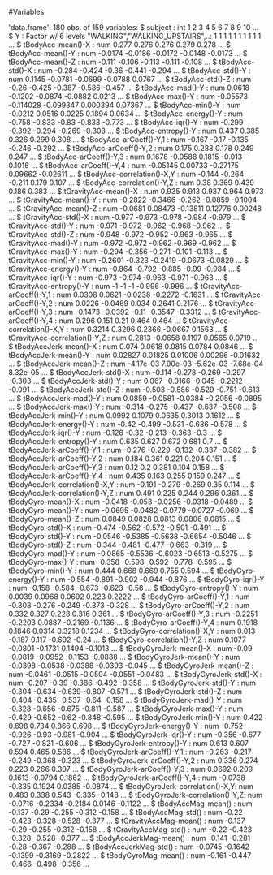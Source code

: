 
#Variables

'data.frame':   180 obs. of  159 variables:
 $ subject                        : int  1 2 3 4 5 6 7 8 9 10 ...
 $ Y                              : Factor w/ 6 levels "WALKING","WALKING_UPSTAIRS",..: 1 1 1 1 1 1 1 1 1 1 ...
 $ tBodyAcc-mean()-X              : num  0.277 0.276 0.276 0.279 0.278 ...
 $ tBodyAcc-mean()-Y              : num  -0.0174 -0.0186 -0.0172 -0.0148 -0.0173 ...
 $ tBodyAcc-mean()-Z              : num  -0.111 -0.106 -0.113 -0.111 -0.108 ...
 $ tBodyAcc-std()-X               : num  -0.284 -0.424 -0.36 -0.441 -0.294 ...
 $ tBodyAcc-std()-Y               : num  0.1145 -0.0781 -0.0699 -0.0788 0.0767 ...
 $ tBodyAcc-std()-Z               : num  -0.26 -0.425 -0.387 -0.586 -0.457 ...
 $ tBodyAcc-mad()-Y               : num  0.0618 -0.1202 -0.0874 -0.0882 0.0213 ...
 $ tBodyAcc-max()-Y               : num  -0.05573 -0.114028 -0.099347 0.000394 0.07367 ...
 $ tBodyAcc-min()-Y               : num  -0.0212 0.0516 0.0225 0.1894 0.0634 ...
 $ tBodyAcc-energy()-Y            : num  -0.758 -0.833 -0.83 -0.833 -0.773 ...
 $ tBodyAcc-iqr()-Y               : num  -0.299 -0.392 -0.294 -0.269 -0.303 ...
 $ tBodyAcc-entropy()-Y           : num  0.437 0.385 0.326 0.299 0.308 ...
 $ tBodyAcc-arCoeff()-Y,1         : num  -0.167 -0.17 -0.135 -0.246 -0.292 ...
 $ tBodyAcc-arCoeff()-Y,2         : num  0.175 0.288 0.178 0.249 0.247 ...
 $ tBodyAcc-arCoeff()-Y,3         : num  0.1678 -0.0588 0.1815 -0.013 0.1016 ...
 $ tBodyAcc-arCoeff()-Y,4         : num  -0.05145 0.00733 -0.27175 0.09662 -0.02611 ...
 $ tBodyAcc-correlation()-X,Y     : num  -0.144 -0.264 -0.211 0.179 0.107 ...
 $ tBodyAcc-correlation()-Y,Z     : num  0.38 0.369 0.439 0.186 0.383 ...
 $ tGravityAcc-mean()-X           : num  0.935 0.913 0.937 0.964 0.973 ...
 $ tGravityAcc-mean()-Y           : num  -0.2822 -0.3466 -0.262 -0.0859 -0.1004 ...
 $ tGravityAcc-mean()-Z           : num  -0.0681 0.08473 -0.13811 0.12776 0.00248 ...
 $ tGravityAcc-std()-X            : num  -0.977 -0.973 -0.978 -0.984 -0.979 ...
 $ tGravityAcc-std()-Y            : num  -0.971 -0.972 -0.962 -0.968 -0.962 ...
 $ tGravityAcc-std()-Z            : num  -0.948 -0.972 -0.952 -0.963 -0.965 ...
 $ tGravityAcc-mad()-Y            : num  -0.972 -0.972 -0.962 -0.969 -0.962 ...
 $ tGravityAcc-max()-Y            : num  -0.294 -0.356 -0.271 -0.101 -0.113 ...
 $ tGravityAcc-min()-Y            : num  -0.2601 -0.323 -0.2419 -0.0673 -0.0829 ...
 $ tGravityAcc-energy()-Y         : num  -0.864 -0.792 -0.885 -0.99 -0.984 ...
 $ tGravityAcc-iqr()-Y            : num  -0.973 -0.974 -0.963 -0.971 -0.963 ...
 $ tGravityAcc-entropy()-Y        : num  -1 -1 -1 -0.996 -0.996 ...
 $ tGravityAcc-arCoeff()-Y,1      : num  0.0308 0.0621 -0.0238 -0.2272 -0.1631 ...
 $ tGravityAcc-arCoeff()-Y,2      : num  0.0226 -0.0469 0.034 0.2641 0.2176 ...
 $ tGravityAcc-arCoeff()-Y,3      : num  -0.1473 -0.0392 -0.11 -0.3547 -0.3312 ...
 $ tGravityAcc-arCoeff()-Y,4      : num  0.296 0.151 0.21 0.464 0.464 ...
 $ tGravityAcc-correlation()-X,Y  : num  0.3214 0.3296 0.2366 -0.0667 0.1563 ...
 $ tGravityAcc-correlation()-Y,Z  : num  0.2813 -0.0658 0.1197 0.0565 0.0719 ...
 $ tBodyAccJerk-mean()-X          : num  0.074 0.0618 0.0815 0.0784 0.0846 ...
 $ tBodyAccJerk-mean()-Y          : num  0.02827 0.01825 0.01006 0.00296 -0.01632 ...
 $ tBodyAccJerk-mean()-Z          : num  -4.17e-03 7.90e-03 -5.62e-03 -7.68e-04 8.32e-05 ...
 $ tBodyAccJerk-std()-X           : num  -0.114 -0.278 -0.269 -0.297 -0.303 ...
 $ tBodyAccJerk-std()-Y           : num  0.067 -0.0166 -0.045 -0.2212 -0.091 ...
 $ tBodyAccJerk-std()-Z           : num  -0.503 -0.586 -0.529 -0.751 -0.613 ...
 $ tBodyAccJerk-mad()-Y           : num  0.0859 -0.0581 -0.0384 -0.2056 -0.0895 ...
 $ tBodyAccJerk-max()-Y           : num  -0.314 -0.275 -0.437 -0.637 -0.508 ...
 $ tBodyAccJerk-min()-Y           : num  0.0992 0.1079 0.0635 0.3013 0.1612 ...
 $ tBodyAccJerk-energy()-Y        : num  -0.42 -0.499 -0.531 -0.686 -0.578 ...
 $ tBodyAccJerk-iqr()-Y           : num  -0.128 -0.32 -0.213 -0.363 -0.3 ...
 $ tBodyAccJerk-entropy()-Y       : num  0.635 0.627 0.672 0.681 0.7 ...
 $ tBodyAccJerk-arCoeff()-Y,1     : num  -0.276 -0.229 -0.132 -0.337 -0.382 ...
 $ tBodyAccJerk-arCoeff()-Y,2     : num  0.184 0.361 0.221 0.204 0.151 ...
 $ tBodyAccJerk-arCoeff()-Y,3     : num  0.12 0.2 0.381 0.104 0.158 ...
 $ tBodyAccJerk-arCoeff()-Y,4     : num  0.435 0.163 0.255 0.159 0.247 ...
 $ tBodyAccJerk-correlation()-X,Y : num  -0.191 -0.279 -0.269 0.35 0.114 ...
 $ tBodyAccJerk-correlation()-Y,Z : num  0.491 0.225 0.244 0.296 0.361 ...
 $ tBodyGyro-mean()-X             : num  -0.0418 -0.053 -0.0256 -0.0318 -0.0489 ...
 $ tBodyGyro-mean()-Y             : num  -0.0695 -0.0482 -0.0779 -0.0727 -0.069 ...
 $ tBodyGyro-mean()-Z             : num  0.0849 0.0828 0.0813 0.0806 0.0815 ...
 $ tBodyGyro-std()-X              : num  -0.474 -0.562 -0.572 -0.501 -0.491 ...
 $ tBodyGyro-std()-Y              : num  -0.0546 -0.5385 -0.5638 -0.6654 -0.5046 ...
 $ tBodyGyro-std()-Z              : num  -0.344 -0.481 -0.477 -0.663 -0.319 ...
 $ tBodyGyro-mad()-Y              : num  -0.0865 -0.5536 -0.6023 -0.6513 -0.5275 ...
 $ tBodyGyro-max()-Y              : num  -0.358 -0.598 -0.592 -0.778 -0.595 ...
 $ tBodyGyro-min()-Y              : num  0.444 0.668 0.669 0.755 0.594 ...
 $ tBodyGyro-energy()-Y           : num  -0.554 -0.891 -0.902 -0.944 -0.876 ...
 $ tBodyGyro-iqr()-Y              : num  -0.158 -0.584 -0.673 -0.623 -0.58 ...
 $ tBodyGyro-entropy()-Y          : num  0.0039 0.0968 0.0692 0.223 0.2222 ...
 $ tBodyGyro-arCoeff()-Y,1        : num  -0.308 -0.276 -0.249 -0.373 -0.328 ...
 $ tBodyGyro-arCoeff()-Y,2        : num  0.332 0.327 0.228 0.316 0.361 ...
 $ tBodyGyro-arCoeff()-Y,3        : num  -0.2251 -0.2203 0.0887 -0.2169 -0.1136 ...
 $ tBodyGyro-arCoeff()-Y,4        : num  0.1918 0.1846 0.0314 0.3218 0.1234 ...
 $ tBodyGyro-correlation()-X,Y    : num  0.013 -0.187 0.117 -0.692 -0.24 ...
 $ tBodyGyro-correlation()-Y,Z    : num  0.1077 -0.0801 -0.1731 0.1494 -0.1013 ...
 $ tBodyGyroJerk-mean()-X         : num  -0.09 -0.0819 -0.0952 -0.1153 -0.0888 ...
 $ tBodyGyroJerk-mean()-Y         : num  -0.0398 -0.0538 -0.0388 -0.0393 -0.045 ...
 $ tBodyGyroJerk-mean()-Z         : num  -0.0461 -0.0515 -0.0504 -0.0551 -0.0483 ...
 $ tBodyGyroJerk-std()-X          : num  -0.207 -0.39 -0.386 -0.492 -0.358 ...
 $ tBodyGyroJerk-std()-Y          : num  -0.304 -0.634 -0.639 -0.807 -0.571 ...
 $ tBodyGyroJerk-std()-Z          : num  -0.404 -0.435 -0.537 -0.64 -0.158 ...
 $ tBodyGyroJerk-mad()-Y          : num  -0.328 -0.656 -0.675 -0.811 -0.587 ...
 $ tBodyGyroJerk-max()-Y          : num  -0.429 -0.652 -0.62 -0.848 -0.595 ...
 $ tBodyGyroJerk-min()-Y          : num  0.422 0.698 0.734 0.866 0.698 ...
 $ tBodyGyroJerk-energy()-Y       : num  -0.752 -0.926 -0.93 -0.981 -0.904 ...
 $ tBodyGyroJerk-iqr()-Y          : num  -0.356 -0.677 -0.727 -0.821 -0.606 ...
 $ tBodyGyroJerk-entropy()-Y      : num  0.613 0.607 0.594 0.465 0.586 ...
 $ tBodyGyroJerk-arCoeff()-Y,1    : num  -0.263 -0.217 -0.249 -0.368 -0.323 ...
 $ tBodyGyroJerk-arCoeff()-Y,2    : num  0.336 0.274 0.223 0.266 0.307 ...
 $ tBodyGyroJerk-arCoeff()-Y,3    : num  0.0692 0.209 0.1613 -0.0794 0.1862 ...
 $ tBodyGyroJerk-arCoeff()-Y,4    : num  -0.0738 -0.335 0.1924 0.0385 -0.0874 ...
 $ tBodyGyroJerk-correlation()-X,Y: num  0.483 0.338 0.543 -0.335 -0.148 ...
 $ tBodyGyroJerk-correlation()-Y,Z: num  -0.0716 -0.2334 -0.2184 0.0146 -0.1122 ...
 $ tBodyAccMag-mean()             : num  -0.137 -0.29 -0.255 -0.312 -0.158 ...
 $ tBodyAccMag-std()              : num  -0.22 -0.423 -0.328 -0.528 -0.377 ...
 $ tGravityAccMag-mean()          : num  -0.137 -0.29 -0.255 -0.312 -0.158 ...
 $ tGravityAccMag-std()           : num  -0.22 -0.423 -0.328 -0.528 -0.377 ...
 $ tBodyAccJerkMag-mean()         : num  -0.141 -0.281 -0.28 -0.367 -0.288 ...
 $ tBodyAccJerkMag-std()          : num  -0.0745 -0.1642 -0.1399 -0.3169 -0.2822 ...
 $ tBodyGyroMag-mean()            : num  -0.161 -0.447 -0.466 -0.498 -0.356 ...
